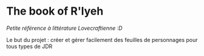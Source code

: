 # The book of R'lyeh
_Petite référence à littérature Lovecraftienne :D_

Le but du projet : créer et gérer facilement des feuilles de personnages pour tous types de JDR
